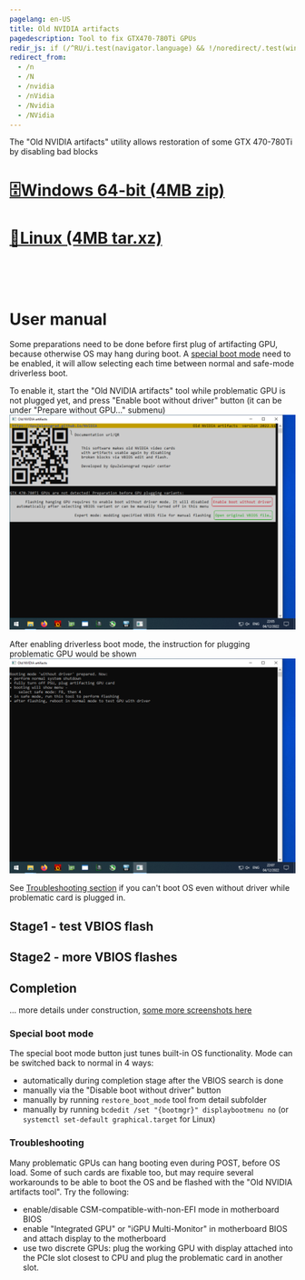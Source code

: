 ```yaml
---
pagelang: en-US
title: Old NVIDIA artifacts
pagedescription: Tool to fix GTX470-780Ti GPUs
redir_js: if (/^RU/i.test(navigator.language) && !/noredirect/.test(window.location.search)) window.location.href = "/NVIDIARU?" + window.location.search.substring(1) + "_noredirect"
redirect_from:
  - /n
  - /N
  - /nvidia
  - /nVidia
  - /Nvidia
  - /NVidia
---
```


The "Old NVIDIA artifacts" utility allows restoration of some GTX 470-780Ti by disabling bad blocks
<br/>

# [🗄️Windows 64-bit (4MB zip)](https://gpuzelenograd.github.io/releases/empty.zip)
# [🐧Linux (4MB tar.xz)](https://gpuzelenograd.github.io/releases/empty.tar.xz)

<br/>
<br/>
<br/>

# User manual

Some preparations need to be done before first plug of artifacting GPU, because otherwise OS may hang during boot. A [special boot mode](#bootmode) need to be enabled, it will allow selecting each time between normal and safe-mode driverless boot.

To enable it, start the "Old NVIDIA artifacts" tool while problematic GPU is not plugged yet, and press "Enable boot without driver" button (it can be under "Prepare without GPU…" submenu)
![e1](photo/e1.png)

After enabling driverless boot mode, the instruction for plugging problematic GPU would be shown
![e2](photo/e2.png)

See [Troubleshooting section](#troubleshooting) if you can't boot OS even without driver while problematic card is plugged in.

## Stage1 - test VBIOS flash

## Stage2 - more VBIOS flashes

## Completion
... more details under construction, [some more screenshots here](https://gpuzelenograd.github.io/NVIDIARU.html?user_manual&noredirect)

### <a id="bootmode">Special boot mode</a>
The special boot mode button just tunes built-in OS functionality. Mode can be switched back to normal in 4 ways:
* automatically during completion stage after the VBIOS search is done
* manually via the "Disable boot without driver" button
* manually by running `restore_boot_mode` tool from detail subfolder
* manually by running `bcdedit /set "{bootmgr}" displaybootmenu no` (or `systemctl set-default graphical.target` for Linux)

### <a id="troubleshooting">Troubleshooting</a>
Many problematic GPUs can hang booting even during POST, before OS load. Some of such cards are fixable too, but may require several workarounds to be able to boot the OS and be flashed with the "Old NVIDIA artifacts tool". Try the following:
* enable/disable CSM-compatible-with-non-EFI mode in motherboard BIOS
* enable "Integrated GPU" or "iGPU Multi-Monitor" in motherboard BIOS and attach display to the motherboard
* use two discrete GPUs: plug the working GPU with display attached into the PCIe slot closest to CPU and plug the problematic card in another slot.